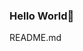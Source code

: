 ### Hello World👋

<!--
He/Him

I'm O.C.C 🙂, an Android Engineer and a learning enthusiast. I am passionate about building android applications that improve user experience and solve problems. I enjoy working in teams and currently, I spend most of my time working on projects and Improving my skills as an android engineer, i also indulge myself in solving LeetCode and understanding Data Structures and Algorthims.

I currently working remotely as an Engineering Intern at COCA-COLA , a Multi-National based firm, I'm now looking to join a team where I can use my skills to work on solutions that will have an impact and can be applied to a range of industries as well as be exposed to challenges that'll help me grow as an engineer.

📌 Skills
Languages: Kotlin, Java, Dart
Tools: Git & GitHub, Android Studio, LeetCode

⚡Technologies used:
MVVM & MVI architectures
Data Structures and Algorthims
Kotlin Coroutines
RxJava
Databases (Room persistence library & SQLDelight)
Retrofit
Ktor
API integration (REST & Graph QL APIs)
Dependency Injection (Dagger & Hilt)
Jetpack Compose
Kotlin Multiplatform Mobile
Testing (jUnit, Mockito)
Firebase
Google maps

⚡ Interests
Backend (Kotlin and Springboot)

🔎 Add ons
Fun fact: Sports Enthusiast. i enjoy watching and analyzing football, basketball.

💡 Current Status
💻 Looking for my next Android Engineer role
📖 Building android projects using Jetpack Compose
💻 Looking for my next Software Engineering Role
-->
README.md
